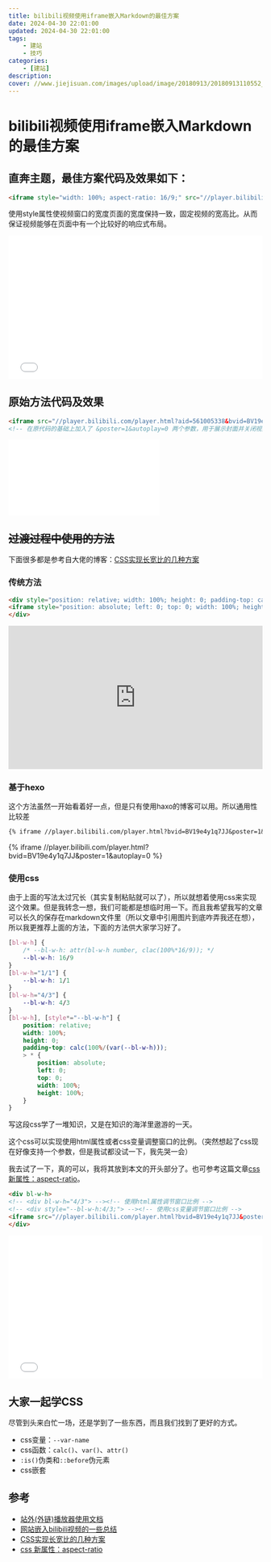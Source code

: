 ```yaml
---
title: bilibili视频使用iframe嵌入Markdown的最佳方案
date: 2024-04-30 22:01:00
updated: 2024-04-30 22:01:00
tags:
    - 建站
    - 技巧
categories:
    - [建站]
description:
cover: //www.jiejisuan.com/images/upload/image/20180913/20180913110552_13874.jpg
---
```


# bilibili视频使用iframe嵌入Markdown的最佳方案

## 直奔主题，最佳方案代码及效果如下：

```md
<iframe style="width: 100%; aspect-ratio: 16/9;" src="//player.bilibili.com/player.html?bvid=BV19e4y1q7JJ&poster=1&autoplay=0" frameborder="no" scrolling="no"></iframe>
```

使用style属性使视频窗口的宽度页面的宽度保持一致，固定视频的宽高比。从而保证视频能够在页面中有一个比较好的响应式布局。

<iframe style="width: 100%; aspect-ratio: 16/9;" src="//player.bilibili.com/player.html?bvid=BV19e4y1q7JJ&poster=1&autoplay=0" frameborder="no" scrolling="no"></iframe>

## 原始方法代码及效果

```md
<iframe src="//player.bilibili.com/player.html?aid=561005338&bvid=BV19e4y1q7JJ&cid=846391446&p=1&poster=1&autoplay=0" scrolling="no" border="0" frameborder="no" framespacing="0" allowfullscreen="true"></iframe>
<!-- 在原代码的基础上加入了 &poster=1&autoplay=0 两个参数，用于展示封面并关闭视频自动播放 -->
```

<iframe src="//player.bilibili.com/player.html?aid=561005338&bvid=BV19e4y1q7JJ&cid=846391446&p=1&poster=1&autoplay=0" scrolling="no" border="0" frameborder="no" framespacing="0" allowfullscreen="true"></iframe>

## ~~过渡过程中使用的方法~~

下面很多都是参考自大佬的博客：[CSS实现长宽比的几种方案](https://www.cnblogs.com/thinkingthigh/p/15723303.html)

### 传统方法

```md
<div style="position: relative; width: 100%; height: 0; padding-top: calc(100% * 9 / 16);">
<iframe style="position: absolute; left: 0; top: 0; width: 100%; height: 100%;" src="//player.bilibili.com/player.html?bvid=BV19e4y1q7JJ&poster=1&autoplay=0" frameborder="no" scrolling="no"></iframe>
</div>
```

<div style="position: relative; width: 100%; height: 0; padding-top: calc(100% * 9 / 16);">
<iframe style="position: absolute; left: 0; top: 0; width: 100%; height: 100%;" src="https://player.bilibili.com/player.html?bvid=BV19e4y1q7JJ&poster=1&autoplay=0" frameborder="no" scrolling="no"></iframe>
</div>

### 基于hexo

这个方法虽然一开始看着好一点，但是只有使用haxo的博客可以用。所以通用性比较差

```md
{% iframe //player.bilibili.com/player.html?bvid=BV19e4y1q7JJ&poster=1&autoplay=0 %}
```

{% iframe //player.bilibili.com/player.html?bvid=BV19e4y1q7JJ&poster=1&autoplay=0 %}

### 使用css

由于上面的写法太过冗长（其实复制粘贴就可以了），所以就想着使用css来实现这个效果。但是我转念一想，我们可能都是想临时用一下。而且我希望我写的文章可以长久的保存在markdown文件里（所以文章中引用图片到底咋弄我还在想），所以我更推荐上面的方法，下面的方法供大家学习好了。

```css
[bl-w-h] {
    /* --bl-w-h: attr(bl-w-h number, clac(100%*16/9)); */
    --bl-w-h: 16/9
}
[bl-w-h="1/1"] {
    --bl-w-h: 1/1
}
[bl-w-h="4/3"] {
    --bl-w-h: 4/3
}
[bl-w-h], [style*="--bl-w-h"] {
    position: relative;
    width: 100%;
    height: 0;
    padding-top: calc(100%/(var(--bl-w-h)));
    > * {
        position: absolute;
        left: 0;
        top: 0;
        width: 100%;
        height: 100%;
    }
}
```

写这段css学了一堆知识，又是在知识的海洋里遨游的一天。

这个css可以实现使用html属性或者css变量调整窗口的比例。（突然想起了css现在好像支持一个参数，但是我试都没试一下，我先哭一会）

我去试了一下，真的可以，我将其放到本文的开头部分了。也可参考这篇文章[css 新属性：aspect-ratio](https://zhuanlan.zhihu.com/p/348596969)。

```md
<div bl-w-h>
<!-- <div bl-w-h="4/3"> --><!-- 使用html属性调节窗口比例 -->
<!-- <div style="--bl-w-h:4/3;"> --><!-- 使用css变量调节窗口比例 -->
<iframe src="//player.bilibili.com/player.html?bvid=BV19e4y1q7JJ&poster=1&autoplay=0" frameborder="no" scrolling="no"></iframe>
</div>
```

<style>
[data-bl-w-h],
[style*="--bl-w-h"] {
    /* 这个没有作用 */
    --bl-w-h: attr(data-bl-w-h number, 16/9); 
    position: relative;
    width: 100%;
    height: 0;
    padding-top: calc(100%/(var(--bl-w-h)));

    >* {
        position: absolute;
        left: 0;
        top: 0;
        width: 100%;
        height: 100%;
    }
}
[data-bl-w-h] {--bl-w-h: 16/9;}
[data-bl-w-h="4/3"] {--bl-w-h: 4/3;}
[data-bl-w-h="1/1"] {--bl-w-h: 1/1;}

/* [bl-w-h], [style*="--bl-w-h"] {
    position: relative;
    box-sizing: border-box;
    > * {
        position: absolute;
        top: 0;
        right: 0;
        bottom: 0;
        left: 0;
        box-sizing: border-box;
        width: 100%;
        height: 100%
    }
    &::before {
        position: relative;
        display: block; 
        content: "";
        padding-top: calc(100%/(var(--bl-w-h)));
        box-sizing: border-box;
    }
} */
</style>
<div data-bl-w-h>
<iframe src="//player.bilibili.com/player.html?bvid=BV19e4y1q7JJ&poster=1&autoplay=0" frameborder="no" scrolling="no"></iframe>
</div>

## 大家一起学CSS

尽管到头来白忙一场，还是学到了一些东西，而且我们找到了更好的方式。
- css变量：`--var-name`
- css函数：`calc()`、`var()`、`attr()`
- `:is()`伪类和`::before`伪元素
- css嵌套


## 参考

- [站外(外链)播放器使用文档](//player.bilibili.com)
- [网站嵌入bilibili视频的一些总结](//www.bilibili.com/read/cv6775208/)
- [CSS实现长宽比的几种方案](https://www.cnblogs.com/thinkingthigh/p/15723303.html)
- [css 新属性：aspect-ratio](https://zhuanlan.zhihu.com/p/348596969)
